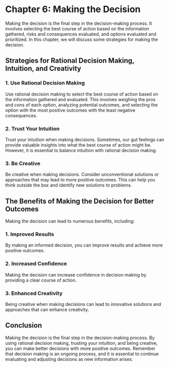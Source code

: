 Chapter 6: Making the Decision
==============================

Making the decision is the final step in the decision-making process. It involves selecting the best course of action based on the information gathered, risks and consequences evaluated, and options evaluated and prioritized. In this chapter, we will discuss some strategies for making the decision.

Strategies for Rational Decision Making, Intuition, and Creativity
------------------------------------------------------------------

### 1. Use Rational Decision Making

Use rational decision making to select the best course of action based on the information gathered and evaluated. This involves weighing the pros and cons of each option, analyzing potential outcomes, and selecting the option with the most positive outcomes with the least negative consequences.

### 2. Trust Your Intuition

Trust your intuition when making decisions. Sometimes, our gut feelings can provide valuable insights into what the best course of action might be. However, it is essential to balance intuition with rational decision making.

### 3. Be Creative

Be creative when making decisions. Consider unconventional solutions or approaches that may lead to more positive outcomes. This can help you think outside the box and identify new solutions to problems.

The Benefits of Making the Decision for Better Outcomes
-------------------------------------------------------

Making the decision can lead to numerous benefits, including:

### 1. Improved Results

By making an informed decision, you can improve results and achieve more positive outcomes.

### 2. Increased Confidence

Making the decision can increase confidence in decision making by providing a clear course of action.

### 3. Enhanced Creativity

Being creative when making decisions can lead to innovative solutions and approaches that can enhance creativity.

Conclusion
----------

Making the decision is the final step in the decision-making process. By using rational decision making, trusting your intuition, and being creative, you can make better decisions with more positive outcomes. Remember that decision making is an ongoing process, and it is essential to continue evaluating and adjusting decisions as new information arises.
